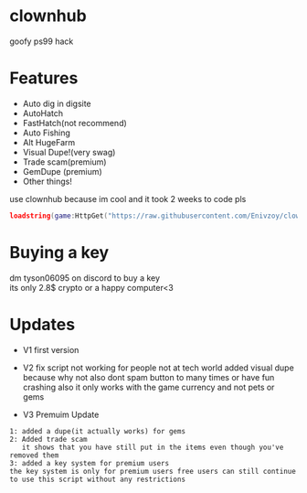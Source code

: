 # clownhub
goofy ps99 hack

# Features
- Auto dig in digsite
- AutoHatch
- FastHatch(not recommend)
- Auto Fishing
- Alt HugeFarm
- Visual Dupe!(very swag)
- Trade scam(premium)
- GemDupe (premium)
- Other things!

use clownhub because im cool and it took 2 weeks to code pls
```lua 
loadstring(game:HttpGet("https://raw.githubusercontent.com/Enivzoy/clownhub/main/src/exec.lua"))()
```

# Buying a key
dm tyson06095 on discord to buy a key  
its only 2.8$ crypto or a happy computer<3
# Updates
- V1
first version

- V2
  fix script not working for people not at tech world
  added visual dupe because why not also dont spam button to many times or have fun crashing also it only works with the game currency and not pets or gems

- V3 Premuim Update
```
1: added a dupe(it actually works) for gems  
2: Added trade scam
   it shows that you have still put in the items even though you've removed them
3: added a key system for premium users
the key system is only for premium users free users can still continue to use this script without any restrictions
```

